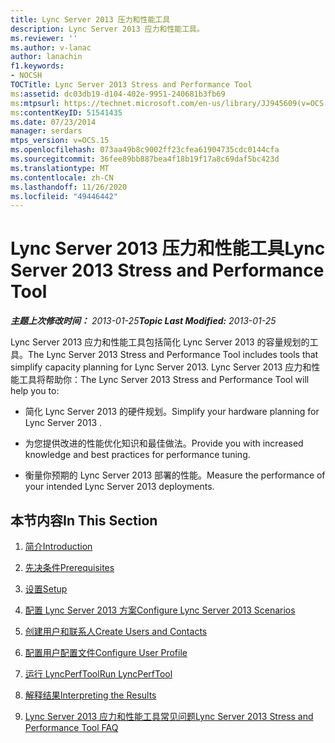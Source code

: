 ```yaml
---
title: Lync Server 2013 压力和性能工具
description: Lync Server 2013 应力和性能工具。
ms.reviewer: ''
ms.author: v-lanac
author: lanachin
f1.keywords:
- NOCSH
TOCTitle: Lync Server 2013 Stress and Performance Tool
ms:assetid: dc03db19-d104-402e-9951-240681b3fb69
ms:mtpsurl: https://technet.microsoft.com/en-us/library/JJ945609(v=OCS.15)
ms:contentKeyID: 51541435
ms.date: 07/23/2014
manager: serdars
mtps_version: v=OCS.15
ms.openlocfilehash: 073aa49b8c9002ff23cfea61904735cdc0144cfa
ms.sourcegitcommit: 36fee89bb887bea4f18b19f17a8c69daf5bc423d
ms.translationtype: MT
ms.contentlocale: zh-CN
ms.lasthandoff: 11/26/2020
ms.locfileid: "49446442"
---
```

# <a name="lync-server-2013-stress-and-performance-tool"></a><span data-ttu-id="5b563-103">Lync Server 2013 压力和性能工具</span><span class="sxs-lookup"><span data-stu-id="5b563-103">Lync Server 2013 Stress and Performance Tool</span></span>

<div data-xmlns="http://www.w3.org/1999/xhtml">

<div class="topic" data-xmlns="http://www.w3.org/1999/xhtml" data-msxsl="urn:schemas-microsoft-com:xslt" data-cs="https://msdn.microsoft.com/">

<div data-asp="https://msdn2.microsoft.com/asp">



</div>

<div id="mainSection">

<div id="mainBody"><span data-ttu-id="5b563-104">

<span> </span></span><span class="sxs-lookup"><span data-stu-id="5b563-104">

<span> </span></span></span>

<span data-ttu-id="5b563-105">_**主题上次修改时间：** 2013-01-25_</span><span class="sxs-lookup"><span data-stu-id="5b563-105">_**Topic Last Modified:** 2013-01-25_</span></span>

<span data-ttu-id="5b563-106">Lync Server 2013 应力和性能工具包括简化 Lync Server 2013 的容量规划的工具。</span><span class="sxs-lookup"><span data-stu-id="5b563-106">The Lync Server 2013 Stress and Performance Tool includes tools that simplify capacity planning for Lync Server 2013.</span></span> <span data-ttu-id="5b563-107">Lync Server 2013 应力和性能工具将帮助你：</span><span class="sxs-lookup"><span data-stu-id="5b563-107">The Lync Server 2013 Stress and Performance Tool will help you to:</span></span>

  - <span data-ttu-id="5b563-108">简化 Lync Server 2013 的硬件规划。</span><span class="sxs-lookup"><span data-stu-id="5b563-108">Simplify your hardware planning for Lync Server 2013 .</span></span>

  - <span data-ttu-id="5b563-109">为您提供改进的性能优化知识和最佳做法。</span><span class="sxs-lookup"><span data-stu-id="5b563-109">Provide you with increased knowledge and best practices for performance tuning.</span></span>

  - <span data-ttu-id="5b563-110">衡量你预期的 Lync Server 2013 部署的性能。</span><span class="sxs-lookup"><span data-stu-id="5b563-110">Measure the performance of your intended Lync Server 2013 deployments.</span></span>

<div>

## <a name="in-this-section"></a><span data-ttu-id="5b563-111">本节内容</span><span class="sxs-lookup"><span data-stu-id="5b563-111">In This Section</span></span>

1.  [<span data-ttu-id="5b563-112">简介</span><span class="sxs-lookup"><span data-stu-id="5b563-112">Introduction</span></span>](introduction.md)

2.  [<span data-ttu-id="5b563-113">先决条件</span><span class="sxs-lookup"><span data-stu-id="5b563-113">Prerequisites</span></span>](prerequisites.md)

3.  [<span data-ttu-id="5b563-114">设置</span><span class="sxs-lookup"><span data-stu-id="5b563-114">Setup</span></span>](setup.md)

4.  [<span data-ttu-id="5b563-115">配置 Lync Server 2013 方案</span><span class="sxs-lookup"><span data-stu-id="5b563-115">Configure Lync Server 2013 Scenarios</span></span>](configure-lync-server-2013-scenarios.md)

5.  [<span data-ttu-id="5b563-116">创建用户和联系人</span><span class="sxs-lookup"><span data-stu-id="5b563-116">Create Users and Contacts</span></span>](create-users-and-contacts.md)

6.  [<span data-ttu-id="5b563-117">配置用户配置文件</span><span class="sxs-lookup"><span data-stu-id="5b563-117">Configure User Profile</span></span>](configure-user-profile.md)

7.  [<span data-ttu-id="5b563-118">运行 LyncPerfTool</span><span class="sxs-lookup"><span data-stu-id="5b563-118">Run LyncPerfTool</span></span>](run-lyncperftool.md)

8.  [<span data-ttu-id="5b563-119">解释结果</span><span class="sxs-lookup"><span data-stu-id="5b563-119">Interpreting the Results</span></span>](interpreting-the-results.md)

9.  [<span data-ttu-id="5b563-120">Lync Server 2013 应力和性能工具常见问题</span><span class="sxs-lookup"><span data-stu-id="5b563-120">Lync Server 2013 Stress and Performance Tool FAQ</span></span>](lync-server-2013-stress-and-performance-tool-faq.md)

<span data-ttu-id="5b563-121"></div>

</div>

<span> </span>

</div>

</div>

</span><span class="sxs-lookup"><span data-stu-id="5b563-121"></div>

</div>

<span> </span>

</div>

</div>

</span></span></div>

